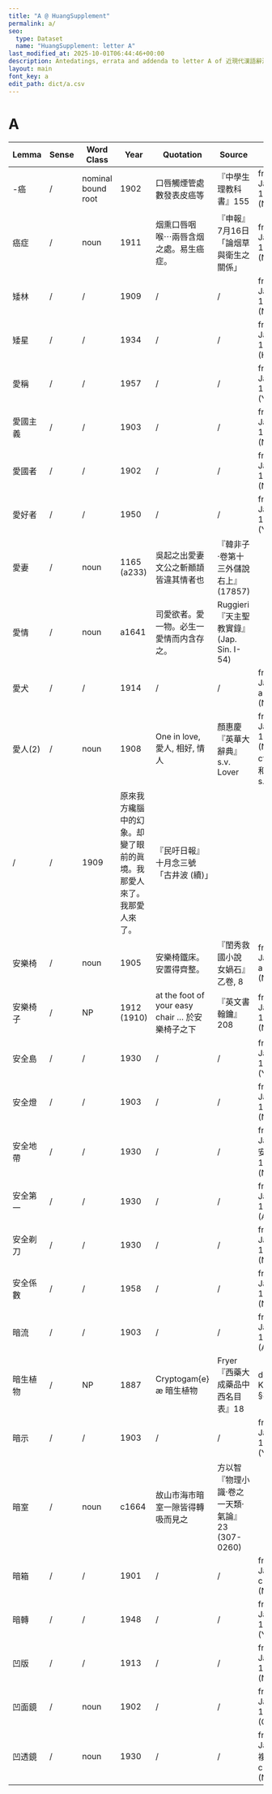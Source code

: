 ```yaml
---
title: "A @ HuangSupplement"
permalink: a/
seo:
  type: Dataset
  name: "HuangSupplement: letter A"
last_modified_at: 2025-10-01T06:44:46+00:00
description: Antedatings, errata and addenda to letter A of 近現代漢語辭源
layout: main
font_key: a
edit_path: dict/a.csv
---
```

# A

<!-- Anything not in the table must be before this comment. -->

Lemma|Sense|Word Class|Year|Quotation|Source|Note|
---|---|---|---|---|---|---|
-癌|/|nominal bound root|1902|口唇觸煙管處數發表皮癌等|『中學生理教科書』155|from Japanese: 1666 (Nikkoku)|
癌症|/|noun|1911|烟熏口唇咽喉⋯兩唇含烟之處。易生癌症。|『申報』7月16日「論烟草與衛生之關係」|from Japanese: 1875 (NDL)|
矮林|/|/|1909|/|/|from Japanese: 1877 (Nikkoku)|
矮星|/|/|1934|/|/|from Japanese: 1919 (Hathi)|
愛稱|/|/|1957|/|/|from Japanese: 1876 (Yomidasu)|
愛國主義|/|/|1903|/|/|from Japanese: 1880 (NDL)|
愛國者|/|/|1902|/|/|from Japanese: 1873 (NDL)|
愛好者|/|/|1950|/|/|from Japanese: 1877 (Yomidasu)|
愛妻|/|noun|1165 (a233)|吳起之出愛妻文公之斬顚頡皆違其情者也|『韓非子·卷第十三外儲說右上』(17857)||
愛情|/|noun|a1641|司愛欲者。愛一物。必生一愛情而内含存之。|Ruggieri『天主聖教實錄』(Jap. Sin. I-54)||
愛犬|/|/|1914|/|/|from Japanese: a1842 (Nikkoku)|
愛人(2)|/|noun|1908|One in love, 愛人, 相好, 情人|顏惠慶『英華大辭典』s.v. Lover|from Japanese: 1862 (Nikkoku); cf. 雙解英和大辭典 s.v.|
|/|/|1909|原來我方纔腦中的幻象。却變了眼前的眞境。我那愛人來了。我那愛人來了。|『民吁日報』十月念三號「古井波 (續)」||
安樂椅|/|noun|1905|安樂椅鐵床。安置得齊整。|『閨秀救國小說 女媧石』乙卷, 8|from Japanese: a1891 (NDL)|
安樂椅子|/|NP|1912 (1910)|at the foot of your easy chair … 於安樂椅子之下|『英文書翰鑰』208|from Japanese: 1881 (NDL)|
安全島|/|/|1930|/|/|from Japanese: 1918 (Yomidasu)|
安全燈|/|/|1903|/|/|from Japanese: 1872 (NDL)|
安全地帶|/|/|1930|/|/|from Japanese 安全地𭘧: 1890 (NDL)|
安全第一|/|/|1930|/|/|from Japanese: 1911 (Asahi)|
安全剃刀|/|/|1930|/|/|from Japanese: 1886 (Nikkoku)|
安全係數|/|/|1958|/|/|from Japanese: 1895 (NDL)|
暗流|/|/|1903|/|/|from Japanese: 1894 (Asahi)|
暗生植物|/|NP|1887|Cryptogam{e}æ 暗生植物|Fryer『西藥大成藥品中西名目表』18|dog-Latin: Kretschmer §31|
暗示|/|/|1903|/|/|from Japanese: 1879 (Yomidasu)|
暗室|/|noun|c1664|故山市海市暗室一隙皆得轉吸而見之|方以智『物理小識·卷之一天類·氣論』23 (307-0260)||
暗箱|/|/|1901|/|/|from Japanese: c1868 (Nikkoku)|
暗轉|/|/|1948|/|/|from Japanese: 1908 (Yomidasu)|
凹版|/|/|1913|/|/|from Japanese: 1890 (NDL)|
凹面鏡|/|noun|1902|/|/|from Japanese: 1872 (CHJ)|
凹透鏡|/|noun|1930|/|/|from Japanese 複凹透鏡: c1876 (NDL)|
